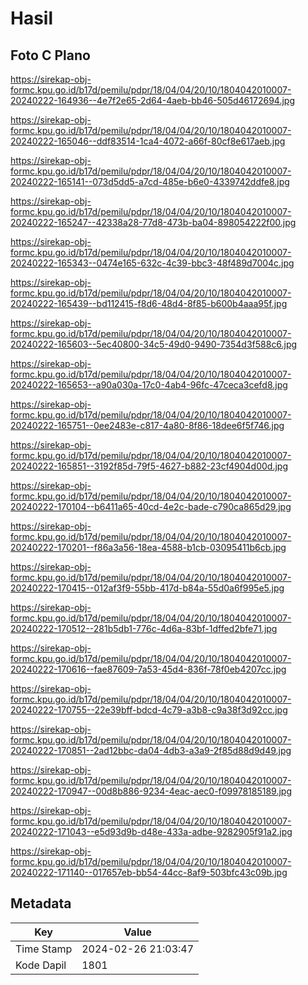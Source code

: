 # Hasil

## Foto C Plano

https://sirekap-obj-formc.kpu.go.id/b17d/pemilu/pdpr/18/04/04/20/10/1804042010007-20240222-164936--4e7f2e65-2d64-4aeb-bb46-505d46172694.jpg

https://sirekap-obj-formc.kpu.go.id/b17d/pemilu/pdpr/18/04/04/20/10/1804042010007-20240222-165046--ddf83514-1ca4-4072-a66f-80cf8e617aeb.jpg

https://sirekap-obj-formc.kpu.go.id/b17d/pemilu/pdpr/18/04/04/20/10/1804042010007-20240222-165141--073d5dd5-a7cd-485e-b6e0-4339742ddfe8.jpg

https://sirekap-obj-formc.kpu.go.id/b17d/pemilu/pdpr/18/04/04/20/10/1804042010007-20240222-165247--42338a28-77d8-473b-ba04-898054222f00.jpg

https://sirekap-obj-formc.kpu.go.id/b17d/pemilu/pdpr/18/04/04/20/10/1804042010007-20240222-165343--0474e165-632c-4c39-bbc3-48f489d7004c.jpg

https://sirekap-obj-formc.kpu.go.id/b17d/pemilu/pdpr/18/04/04/20/10/1804042010007-20240222-165439--bd112415-f8d6-48d4-8f85-b600b4aaa95f.jpg

https://sirekap-obj-formc.kpu.go.id/b17d/pemilu/pdpr/18/04/04/20/10/1804042010007-20240222-165603--5ec40800-34c5-49d0-9490-7354d3f588c6.jpg

https://sirekap-obj-formc.kpu.go.id/b17d/pemilu/pdpr/18/04/04/20/10/1804042010007-20240222-165653--a90a030a-17c0-4ab4-96fc-47ceca3cefd8.jpg

https://sirekap-obj-formc.kpu.go.id/b17d/pemilu/pdpr/18/04/04/20/10/1804042010007-20240222-165751--0ee2483e-c817-4a80-8f86-18dee6f5f746.jpg

https://sirekap-obj-formc.kpu.go.id/b17d/pemilu/pdpr/18/04/04/20/10/1804042010007-20240222-165851--3192f85d-79f5-4627-b882-23cf4904d00d.jpg

https://sirekap-obj-formc.kpu.go.id/b17d/pemilu/pdpr/18/04/04/20/10/1804042010007-20240222-170104--b6411a65-40cd-4e2c-bade-c790ca865d29.jpg

https://sirekap-obj-formc.kpu.go.id/b17d/pemilu/pdpr/18/04/04/20/10/1804042010007-20240222-170201--f86a3a56-18ea-4588-b1cb-03095411b6cb.jpg

https://sirekap-obj-formc.kpu.go.id/b17d/pemilu/pdpr/18/04/04/20/10/1804042010007-20240222-170415--012af3f9-55bb-417d-b84a-55d0a6f995e5.jpg

https://sirekap-obj-formc.kpu.go.id/b17d/pemilu/pdpr/18/04/04/20/10/1804042010007-20240222-170512--281b5db1-776c-4d6a-83bf-1dffed2bfe71.jpg

https://sirekap-obj-formc.kpu.go.id/b17d/pemilu/pdpr/18/04/04/20/10/1804042010007-20240222-170616--fae87609-7a53-45d4-836f-78f0eb4207cc.jpg

https://sirekap-obj-formc.kpu.go.id/b17d/pemilu/pdpr/18/04/04/20/10/1804042010007-20240222-170755--22e39bff-bdcd-4c79-a3b8-c9a38f3d92cc.jpg

https://sirekap-obj-formc.kpu.go.id/b17d/pemilu/pdpr/18/04/04/20/10/1804042010007-20240222-170851--2ad12bbc-da04-4db3-a3a9-2f85d88d9d49.jpg

https://sirekap-obj-formc.kpu.go.id/b17d/pemilu/pdpr/18/04/04/20/10/1804042010007-20240222-170947--00d8b886-9234-4eac-aec0-f09978185189.jpg

https://sirekap-obj-formc.kpu.go.id/b17d/pemilu/pdpr/18/04/04/20/10/1804042010007-20240222-171043--e5d93d9b-d48e-433a-adbe-9282905f91a2.jpg

https://sirekap-obj-formc.kpu.go.id/b17d/pemilu/pdpr/18/04/04/20/10/1804042010007-20240222-171140--017657eb-bb54-44cc-8af9-503bfc43c09b.jpg


## Metadata

| Key        | Value               |
| ---------- | ------------------- |
| Time Stamp | 2024-02-26 21:03:47 |
| Kode Dapil | 1801                |



